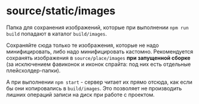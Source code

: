 # source/static/images

Папка для сохранения изображений, которые при выполнении `npm run build` попадают в каталог `build/images`.

Сохраняйте сюда только те изображения, которые не надо минифицировать, либо надо минифицировать кастомно. Рекомендуется сохранять изображения в `source/place/images` **при запущенной сборке** (за исключением фавиконок и иконок спрайта: под них есть отдельные плейсхолдер-папки).

А при выполнении `npm start` - сервер читает их прямо отсюда, как если бы они копировались в `build/images`. Это позволяет не производить лишних операций записи на диск при работе с проектом.

